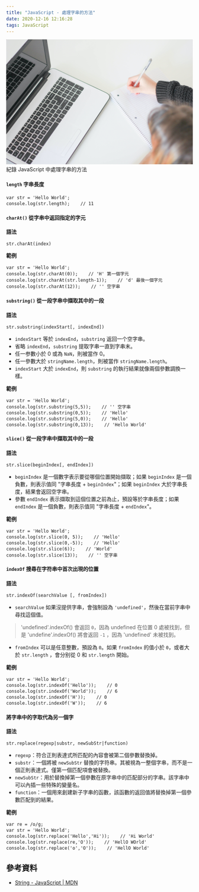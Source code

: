 ```yaml
---
title: "JavaScript - 處理字串的方法"
date: 2020-12-16 12:16:28
tags: JavaScript
---
```

![](/uploads/note.jpg)
紀錄 JavaScript 中處理字串的方法
<!-- more -->
#### `length` 字串長度

```javascript=
var str = 'Hello World';
console.log(str.length);    // 11
```

#### `charAt()` 從字串中返回指定的字元

**語法**

```javascript=
str.charAt(index)
```

**範例**

```javascript=
var str = 'Hello World';
console.log(str.charAt(0));    // 'H' 第一個字元
console.log(str.charAt(str.length-1));    // 'd' 最後一個字元
console.log(str.charAt(12));    // '' 空字串
```

#### `substring()` 從一段字串中擷取其中的一段

**語法**

```javascript=
str.substring(indexStart[, indexEnd])
```

* `indexStart` 等於 `indexEnd`，`substring` 返回一个空字串。
* 省略 `indexEnd`，`substring` 提取字串一直到字串末。
* 任一参數小於 0 或為 `NaN`，則被當作 0。
* 任一參數大於 `stringName.length`，則被當作 `stringName.length`。
* `indexStart` 大於 `indexEnd`，則 `substring` 的執行結果就像兩個參數調換一樣。


**範例**

```javascript=
var str = 'Hello World';
console.log(str.substring(5,5));    // '' 空字串
console.log(str.substring(0,5));    // 'Hello'
console.log(str.substring(5,0));    // 'Hello'
console.log(str.substring(0,13));    // 'Hello World'
```

#### `slice()` 從一段字串中擷取其中的一段

**語法**

```javascript=
str.slice(beginIndex[, endIndex])
```

* `beginIndex` 是一個數字表示要從哪個位置開始擷取；如果 `beginIndex` 是一個負數，則表示值同 "字串長度 + `beginIndex`"；如果 `beginIndex` 大於字串長度，結果會返回空字串。
* 參數 `endIndex` 表示擷取到這個位置之前為止，預設等於字串長度；如果 `endIndex` 是一個負數，則表示值同 "字串長度 + `endIndex`"。

**範例**

```javascript=
var str = 'Hello World';
console.log(str.slice(0, 5));    // 'Hello'
console.log(str.slice(0,-5));    // 'Hello'
console.log(str.slice(6));    // 'World'
console.log(str.slice(13));    // '' 空字串
```

#### `indexOf` 搜尋在字符串中首次出現的位置

**語法**

```javascript=
str.indexOf(searchValue [, fromIndex])
```
* `searchValue` 如果沒提供字串，會強制設為 `'undefined'`，然後在當前字串中尋找這個值。
>'undefined'.indexOf() 會返回 `0`，因為 undefined 在位置 0 處被找到，但是 'undefine'.indexOf() 將會返回 `-1` ，因為 'undefined' 未被找到。
* `fromIndex` 可以是任意整數，預設為 `0`。如果 `fromIndex` 的值小於 `0`，或者大於 `str.length` ，會分别從 0 和 `str.length` 開始。

**範例**

```javascript=
var str = 'Hello World';
console.log(str.indexOf('Hello'));    // 0
console.log(str.indexOf('World'));    // 6
console.log(str.indexOf('H'));    // 0
console.log(str.indexOf('W'));    // 6
```

#### 將字串中的字取代為另一個字

**語法**

```javascript=
str.replace(regexp|substr, newSubStr|function)
```
* `regexp`：符合正則表達式所匹配的內容會被第二個參數替換掉。
* `substr`：一個將被 `newSubStr` 替換的字符串。其被視為一整個字串，而不是一個正則表達式。僅第一個匹配項會被替換。
* `newSubStr`：用於替換掉第一個參數在原字串中的匹配部分的字串。該字串中可以內插一些特殊的變量名。
* `function`：一個用來創建新子字串的函數，該函數的返回值將替換掉第一個參數匹配到的結果。

**範例**

```javascript=
var re = /o/g;
var str = 'Hello World';
console.log(str.replace('Hello','Hi'));    // 'Hi World'
console.log(str.replace(re,'O'));    // 'HellO WOrld'
console.log(str.replace('o','O'));    // 'HellO World'
```

## 參考資料
* [String - JavaScript | MDN](https://developer.mozilla.org/zh-CN/docs/Web/JavaScript/Reference/Global_Objects/String)